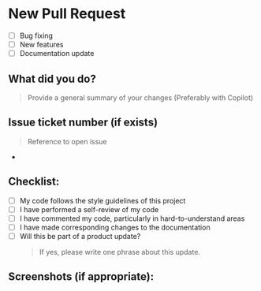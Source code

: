 # New Pull Request
- [ ] Bug fixing
- [ ] New features
- [ ] Documentation update

## What did you do?
> Provide a general summary of your changes (Preferably with Copilot)

## Issue ticket number (if exists)
> Reference to open issue
- 

## Checklist:

- [ ] My code follows the style guidelines of this project
- [ ] I have performed a self-review of my code
- [ ] I have commented my code, particularly in hard-to-understand areas
- [ ] I have made corresponding changes to the documentation
- [ ] Will this be part of a product update?
  > If yes, please write one phrase about this update.

## Screenshots (if appropriate):
